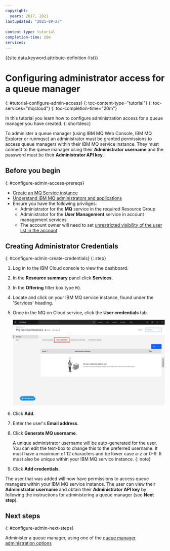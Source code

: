 ```yaml
---
copyright:
  years: 2017, 2021
lastupdated: "2021-09-27"

content-type: tutorial
completion-time: 20m
services:
---
```


{{site.data.keyword.attribute-definition-list}}

# Configuring administrator access for a queue manager
{: #tutorial-configure-admin-access}
{: toc-content-type="tutorial"}
{: toc-services="mqcloud"}
{: toc-completion-time="20m"}

In this tutorial you learn how to configure administration access for a queue manager you have created.
{: shortdesc}

To administer a queue manager (using IBM MQ Web Console, IBM MQ Explorer or runmqsc) an administrator must be granted permissions to access queue managers within their IBM MQ service instance.  They must connect to the queue manager using their **Administrator username** and the password must be their **Administrator API key**.

## Before you begin
{: #configure-admin-access-prereqs}

* [Create an MQ Service instance](/docs/mqcloud?topic=mqcloud-mqoc_create_qm)
* [Understand IBM MQ administrators and applications](/docs/mqcloud?topic=mqcloud-mqoc_users_and_apps) 
* Ensure you have the following priviliges:
    * Administrator for the **MQ** service in the required Resource Group
    * Administrator for the **User Management** service in account management services
    * The account owner will need to set [unrestricted visibility of the user list in the account](/docs/account?topic=account-iam-user-setting#userlistview)


## Creating Administrator Credentials
{: #configure-admin-create-credentials}
{: step}

1. Log in to the IBM Cloud console to view the dashboard.
2. In the **Resource summary** panel click **Services**.
3. In the **Offering** filter box type `MQ`.
4. Locate and click on your IBM MQ service instance, found under the 'Services' heading.
5. Once in the MQ on Cloud service, click the **User credentials** tab.

    ![Image showing the location of the User credentials tab](../images/mqoc_admin_access_user_perms_tab.png)

6. Click **Add**.
7. Enter the user's **Email address**.
8. Click **Generate MQ username**.

    A unique administrator username will be auto-generated for the user.  You can edit the text-box to change this to the preferred username.  It must have a maximum of 12 characters and be lower case a-z or 0-9.  It must also be unique within your IBM MQ service instance.
    {: note}

9. Click **Add credentials**.

The user that was added will now have permissions to access queue managers within your IBM MQ service instance.  The user can view their **Administrator username** and obtain their **Administrator API key** by following the instructions for administering a queue manager (see **Next step**).

## Next steps
{: #configure-admin-next-steps}

Administer a queue manager, using one of the [queue manager administration options](/docs/services/mqcloud?topic=mqcloud-mqoc_admin_qm)
